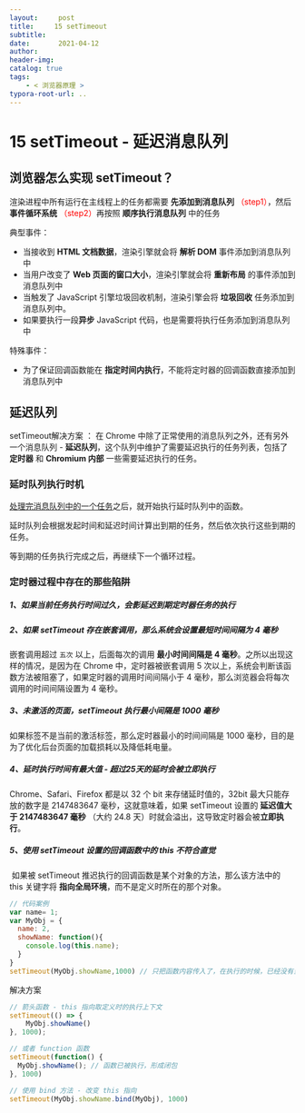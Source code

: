 ```yaml
---
layout:     post
title:     15 setTimeout
subtitle:  
date:       2021-04-12
author:     
header-img: 
catalog: true
tags:
    - < 浏览器原理 >
typora-root-url: ..
---
```



# 15 setTimeout - 延迟消息队列

## 浏览器怎么实现 setTimeout？
渲染进程中所有运行在主线程上的任务都需要 **先添加到消息队列** <span style="color:red">（step1）</span>，然后 **事件循环系统** <span style="color:red">（step2）</span>再按照 **顺序执行消息队列** 中的任务

典型事件：
-   当接收到 **HTML 文档数据**，渲染引擎就会将 **解析 DOM** 事件添加到消息队列中
-   当用户改变了 **Web 页面的窗口大小**，渲染引擎就会将 **重新布局** 的事件添加到消息队列中
-   当触发了 JavaScript 引擎垃圾回收机制，渲染引擎会将 **垃圾回收** 任务添加到消息队列中。
-   如果要执行一段**异步** JavaScript 代码，也是需要将执行任务添加到消息队列中

特殊事件：
-   为了保证回调函数能在 **指定时间内执行**，不能将定时器的回调函数直接添加到消息队列中

## 延迟队列
setTimeout解决方案 ： 在 Chrome 中除了正常使用的消息队列之外，还有另外一个消息队列 - **延迟队列**，这个队列中维护了需要延迟执行的任务列表，包括了 **定时器** 和  **Chromium 内部** 一些需要延迟执行的任务。

###  延时队列执行时机

<u>处理完消息队列中的一个任务</u>之后，就开始执行延时队列中的函数。

延时队列会根据发起时间和延迟时间计算出到期的任务，然后依次执行这些到期的任务。

等到期的任务执行完成之后，再继续下一个循环过程。
    

### 定时器过程中存在的那些陷阱

##### 1、如果当前任务执行时间过久，会影延迟到期定时器任务的执行

##### 2、如果 setTimeout 存在嵌套调用，那么系统会设置最短时间间隔为 4 毫秒
嵌套调用超过 `五次` 以上，后面每次的调用 **最小时间间隔是 4 毫秒**。之所以出现这样的情况，是因为在 Chrome 中，定时器被嵌套调用 5 次以上，系统会判断该函数方法被阻塞了，如果定时器的调用时间间隔小于 4 毫秒，那么浏览器会将每次调用的时间间隔设置为 4 毫秒。

##### 3、未激活的页面，setTimeout 执行最小间隔是 1000 毫秒
如果标签不是当前的激活标签，那么定时器最小的时间间隔是 1000 毫秒，目的是为了优化后台页面的加载损耗以及降低耗电量。

##### 4、延时执行时间有最大值 - 超过25天的延时会被立即执行
Chrome、Safari、Firefox 都是以 32 个 bit 来存储延时值的，32bit 最大只能存放的数字是 2147483647 毫秒，这就意味着，如果 setTimeout 设置的 **延迟值大于 2147483647 毫秒** （大约 24.8 天）时就会溢出，这导致定时器会被**立即执行**。

##### 5、使用 setTimeout 设置的回调函数中的 this 不符合直觉
​	如果被 setTimeout 推迟执行的回调函数是某个对象的方法，那么该方法中的 this 关键字将 **指向全局环境**，而不是定义时所在的那个对象。
```js
// 代码案例
var name= 1;
var MyObj = {
  name: 2,
  showName: function(){
    console.log(this.name);
  }
}
setTimeout(MyObj.showName,1000) // 只把函数内容传入了，在执行的时候，已经没有当前任务的执行上下文
```
解决方案
```js
// 箭头函数 - this 指向取定义时的执行上下文
setTimeout(() => {
    MyObj.showName()
}, 1000);

// 或者 function 函数
setTimeout(function() {
  MyObj.showName(); // 函数已被执行，形成闭包
}, 1000)

// 使用 bind 方法 - 改变 this 指向
setTimeout(MyObj.showName.bind(MyObj), 1000)
```